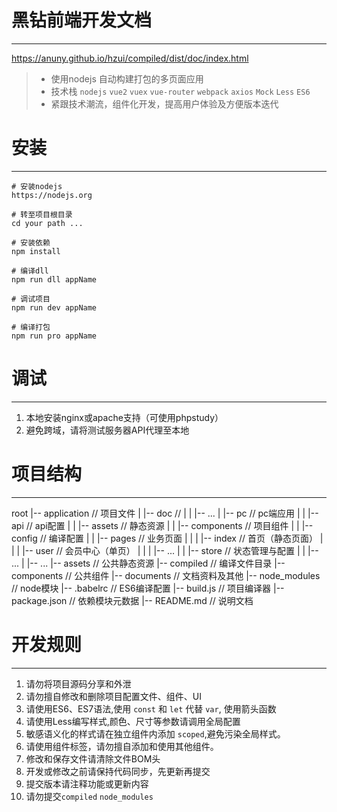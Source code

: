 # 黑钻前端开发文档
------

https://anuny.github.io/hzui/compiled/dist/doc/index.html

> * 使用nodejs 自动构建打包的多页面应用
> * 技术栈 `nodejs` `vue2` `vuex` `vue-router` `webpack` `axios` `Mock` `Less` `ES6`
> * 紧跟技术潮流，组件化开发，提高用户体验及方便版本迭代



# 安装
------

``` shell
# 安装nodejs
https://nodejs.org

# 转至项目根目录
cd your path ...

# 安装依赖
npm install

# 编译dll
npm run dll appName

# 调试项目
npm run dev appName

# 编译打包
npm run pro appName
```

# 调试
------

1. 本地安装nginx或apache支持（可使用phpstudy）
2. 避免跨域，请将测试服务器API代理至本地

# 项目结构
------

root
|-- application // 项目文件
|   |-- doc //
|   |   |-- ...
|   |-- pc // pc端应用
|   |   |-- api // api配置
|   |   |-- assets // 静态资源
|   |   |-- components // 项目组件
|   |   |-- config // 编译配置
|   |   |-- pages // 业务页面
|   |   |   |-- index // 首页（静态页面）
|   |   |   |-- user // 会员中心（单页）
|   |   |   |-- ... 
|   |   |-- store // 状态管理与配置
|   |   |-- ...
|   |-- ...
|-- assets // 公共静态资源
|-- compiled // 编译文件目录
|-- components // 公共组件
|-- documents // 文档资料及其他
|-- node_modules // node模块
|-- .babelrc // ES6编译配置
|-- build.js // 项目编译器
|-- package.json // 依赖模块元数据
|-- README.md  // 说明文档


# 开发规则
------

1.  请勿将项目源码分享和外泄
2.  请勿擅自修改和删除项目配置文件、组件、UI
3.  请使用ES6、ES7语法,使用 `const` 和 `let` 代替 `var`, 使用箭头函数
4.  请使用Less编写样式,颜色、尺寸等参数请调用全局配置
5.  敏感语义化的样式请在独立组件内添加 `scoped`,避免污染全局样式。
6.  请使用组件标签，请勿擅自添加和使用其他组件。
7.  修改和保存文件请清除文件BOM头
8.  开发或修改之前请保持代码同步，先更新再提交
9.  提交版本请注释功能或更新内容
10. 请勿提交`compiled` `node_modules`
